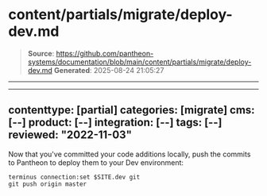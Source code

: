 # content/partials/migrate/deploy-dev.md

> **Source**: https://github.com/pantheon-systems/documentation/blob/main/content/partials/migrate/deploy-dev.md
> **Generated**: 2025-08-24 21:05:27

---

---
contenttype: [partial]
categories: [migrate]
cms: [--]
product: [--]
integration: [--]
tags: [--]
reviewed: "2022-11-03"
---

Now that you've committed your code additions locally, push the commits to Pantheon to deploy them to your Dev environment:

```bash{promptUser: user}
terminus connection:set $SITE.dev git
git push origin master
```
